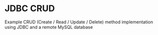 # JDBC CRUD

Example CRUD (Create / Read / Update / Delete) method implementation using JDBC and a remote MySQL database
